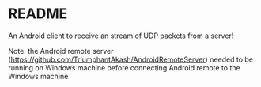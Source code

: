 # README #
An Android client to receive an stream of UDP packets from a server!

Note: the Android remote server (https://github.com/TriumphantAkash/AndroidRemoteServer) needed to be running on Windows machine before connecting Android remote to the Windows machine
